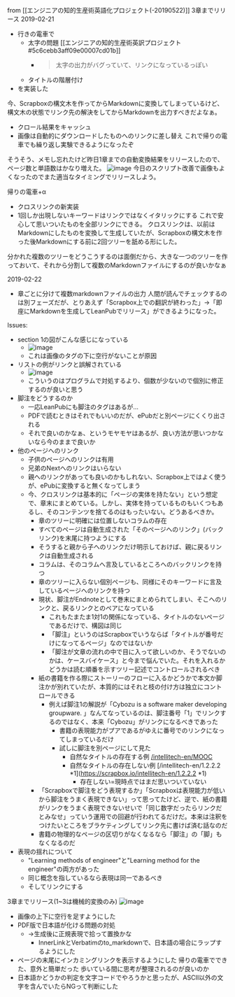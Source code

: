 
from [[エンジニアの知的生産術英語化プロジェクト(-20190522)]]
3章までリリース
2019-02-21
- 行きの電車で
    - 太字の問題 [[エンジニアの知的生産術英訳プロジェクト#5c6cebb3aff09e00007cd01b]]
        - > 太字の出力がバグっていて、リンクになっているっぽい
    - タイトルの階層付け
- を実装した

今、Scrapboxの構文木を作ってからMarkdownに変換してしまっているけど、構文木の状態でリンク先の解決をしてからMarkdownを出力すべきだよなぁ。

- クロール結果をキャッシュ
- 画像は自動的にダウンロードしたものへのリンクに差し替え
これで帰りの電車でも繰り返し実験できるようになったぞ

そうそう、メモし忘れたけど昨日1章までの自動変換結果をリリースしたので、ページ数と単語数はかなり増えた。
![image](https://gyazo.com/8e57b3c8f01dcec1cd4e22e30e5f4cd3/thumb/1000)
今日のスクリプト改善で画像もよくなったのでまた適当なタイミングでリリースしよう。

帰りの電車+α
- クロスリンクの新実装
- 1回しか出現しないキーワードはリンクではなくイタリックにする
これで安心して思いついたものを全部リンクにできる。
クロスリンクは、以前はMarkdownにしたものを変換して生成していたが、Scrapboxの構文木を作った後Markdownにする前に2回ツリーを舐める形にした。

分かれた複数のツリーをどうこうするのは面倒だから、大きな一つのツリーを作っておいて、それから分割して複数のMarkdownファイルにするのが良いかなぁ

2019-02-22
- 章ごとに分けて複数markdownファイルの出力
人間が読んでチェックするのは別フェーズだが、とりあえず「Scrapbox上での翻訳が終わった」→「即座にMarkdownを生成してLeanPubでリリース」ができるようになった。

Issues:
- section 1の図がこんな感じになっている
    - ![image](https://gyazo.com/b017bc399827d9715d071030596bdb4a/thumb/1000)
    - これは画像のタグの下に空行がないことが原因
- リストの例がリンクと誤解されている
    - ![image](https://gyazo.com/7ac5b727f95c6fc92cd2dcdf7911313f/thumb/1000)
    - こういうのはプログラムで対処するより、個数が少ないので個別に修正するのが良いと思う
- 脚注をどうするのか
    - 一応LeanPubにも脚注のタグはあるが...
    - PDFで読むときはそれでもいいのだが、ePubだと別ページにくくり出される
    - それで良いのかなぁ、というモヤモヤはあるが、良い方法が思いつかないなら今のままで良いか
- 他のページへのリンク
    - 子供のページへのリンクは有用
    - 兄弟のNextへのリンクはいらない
    - 親へのリンクがあっても良いのかもしれない、Scrapbox上ではよく使うが、ePubに変換すると無くなってしまう
    - 今、クロスリンクは基本的に「ページの実体を持たない」という想定で、章末にまとめている。しかし、実体を持っているものもいくつもあるし、そのコンテンツを捨てるのはもったいない。どうあるべきか。
        - 章のツリーに明確には位置しないコラムの存在
        - すべてのページは自動生成された「そのページへのリンク」(バックリンク)を末尾に持つようにする
        - そうすると親から子へのリンクだけ明示しておけば、親に戻るリンクは自動生成される
        - コラムは、そのコラムへ言及しているところへのバックリンクを持つ
        - 章のツリーに入らない個別ページも、同様にそのキーワードに言及しているページへのリンクを持つ
        - 現状、脚注がEndnoteとして巻末にまとめられてしまい、そこへのリンクと、戻るリンクとのペアになっている
            - これもたまたま1対1の関係になっている、タイトルのないページであるだけで、構図は同じ
            - 「脚注」というのはScrapboxでいうならば「タイトルが番号だけになってるページ」なのではないか
            - 「脚注が文章の流れの中で目に入って欲しいのか、そうでないのかは、ケースバイケース」と今まで悩んでいた。それを入れるかどうかは読む順番を示すツリー記述でコントロールされるべき
        - 紙の書籍を作る際にストーリーのフローに入るかどうかで本文か脚注かが別れていたが、本質的にはそれと枝の付け方は独立にコントロールできる
            - 例えば脚注1の解説が「Cybozu is a software maker developing groupware. 」なんてなっているのは、脚注番号「1」でリンクするのではなく、本来「Cybozu」がリンクになるべきであった
                - 書籍の表現能力がプアであるがゆえに番号でのリンクになってしまっているだけ
                - 試しに脚注を別ページにして見た
                    - 自然なタイトルの存在する例 [/intellitech-en/MOOC](https://scrapbox.io/intellitech-en/MOOC)
                    - 自然なタイトルの存在しない例 [/intellitech-en/1.2.2.2 *1](https://scrapbox.io/intellitech-en/1.2.2.2 *1)
                        - 存在しない=現時点ではまだ思いついていない
        - 「Scrapboxで脚注をどう表現するか」「Scrapboxは表現能力が低いから脚注をうまく表現できない」って思ってたけど、逆で、紙の書籍がリンクをうまく表現できないせいで「同じ数字だったらリンクだとみなせ」っていう運用での回避が行われてるだけだ。本来は注釈をつけたいところをブラケティングしてリンク先に書けば済む話なのだ
        - 書籍の物理的なページの区切りがなくなるなら「脚注」の「脚」もなくなるのだ
- 表現の揺れについて
    - "Learning methods of engineer"と"Learning method for the engineer"の両方があった
    - 同じ概念を指しているなら表現は同一であるべき
    - そしてリンクにする

3章までリリース(1~3は機械的変換のみ)
![image](https://gyazo.com/0552f4e0cb27df67d18d84c17cbc006c/thumb/1000)

- 画像の上下に空行を足すようにした
- PDF版で日本語が化ける問題の対処
    - →生成後に正規表現で拾って置換かな
        - InnerLinkとVerbatimのto_markdownで、日本語の場合にラップするようにした
- ページの末尾にインカミングリンクを表示するようにした
帰りの電車でできた、意外と簡単だった
歩いている間に思考が整理されるのが良いのか
- 日本語かどうかの判定を文字コードでやろうかと思ったが、ASCII以外の文字を含んでいたらNGって判断にした
